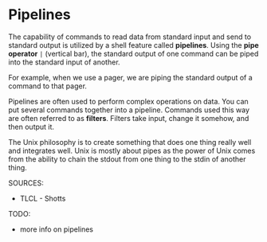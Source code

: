 # Pipelines

The capability of commands to read data from standard input and send to standard output is utilized by a shell feature called **pipelines**. Using the **pipe operator** `|` (vertical bar), the standard output of one command can be piped into the standard input of another.

For example, when we use a pager, we are piping the standard output of a command to that pager.

Pipelines are often used to perform complex operations on data. You can put several commands together into a pipeline. Commands used this way are often referred to as **filters**. Filters take input, change it somehow, and then output it.

The Unix philosophy is to create something that does one thing really well and integrates well. Unix is mostly about pipes as the power of Unix comes from the ability to chain the stdout from one thing to the stdin of another thing.

SOURCES:
* TLCL - Shotts

TODO:
* more info on pipelines